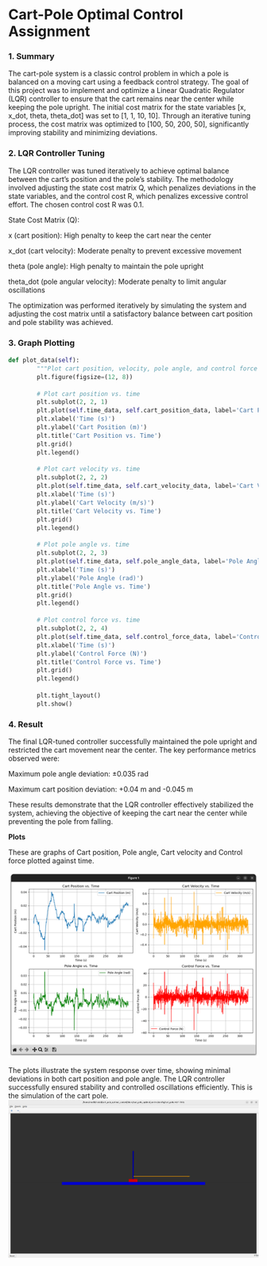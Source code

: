 # Cart-Pole Optimal Control Assignment

### **1. Summary** 
The cart-pole system is a classic control problem in which a pole is balanced on a moving cart using a feedback control strategy. The goal of this project was to implement and optimize a Linear Quadratic Regulator (LQR) controller to ensure that the cart remains near the center while keeping the pole upright. The initial cost matrix for the state variables [x, x_dot, theta, theta_dot] was set to [1, 1, 10, 10]. Through an iterative tuning process, the cost matrix was optimized to [100, 50, 200, 50], significantly improving stability and minimizing deviations.

###  **2. LQR Controller Tuning**

The LQR controller was tuned iteratively to achieve optimal balance between the cart’s position and the pole’s stability. The methodology involved adjusting the state cost matrix Q, which penalizes deviations in the state variables, and the control cost R, which penalizes excessive control effort. The chosen control cost R was 0.1.

State Cost Matrix (Q):

x (cart position): High penalty to keep the cart near the center

x_dot (cart velocity): Moderate penalty to prevent excessive movement

theta (pole angle): High penalty to maintain the pole upright

theta_dot (pole angular velocity): Moderate penalty to limit angular oscillations

The optimization was performed iteratively by simulating the system and adjusting the cost matrix until a satisfactory balance between cart position and pole stability was achieved.

### **3. Graph Plotting**

```Python
def plot_data(self):
        """Plot cart position, velocity, pole angle, and control force over time."""
        plt.figure(figsize=(12, 8))
        
        # Plot cart position vs. time
        plt.subplot(2, 2, 1)
        plt.plot(self.time_data, self.cart_position_data, label='Cart Position (m)')
        plt.xlabel('Time (s)')
        plt.ylabel('Cart Position (m)')
        plt.title('Cart Position vs. Time')
        plt.grid()
        plt.legend()
        
        # Plot cart velocity vs. time
        plt.subplot(2, 2, 2)
        plt.plot(self.time_data, self.cart_velocity_data, label='Cart Velocity (m/s)', color='orange')
        plt.xlabel('Time (s)')
        plt.ylabel('Cart Velocity (m/s)')
        plt.title('Cart Velocity vs. Time')
        plt.grid()
        plt.legend()
        
        # Plot pole angle vs. time
        plt.subplot(2, 2, 3)
        plt.plot(self.time_data, self.pole_angle_data, label='Pole Angle (rad)', color='green')
        plt.xlabel('Time (s)')
        plt.ylabel('Pole Angle (rad)')
        plt.title('Pole Angle vs. Time')
        plt.grid()
        plt.legend()
        
        # Plot control force vs. time
        plt.subplot(2, 2, 4)
        plt.plot(self.time_data, self.control_force_data, label='Control Force (N)', color='red')
        plt.xlabel('Time (s)')
        plt.ylabel('Control Force (N)')
        plt.title('Control Force vs. Time')
        plt.grid()
        plt.legend()
        
        plt.tight_layout()
        plt.show()
```
### **4. Result**
The final LQR-tuned controller successfully maintained the pole upright and restricted the cart movement near the center. The key performance metrics observed were:

Maximum pole angle deviation: ±0.035 rad

Maximum cart position deviation: +0.04 m and -0.045 m

These results demonstrate that the LQR controller effectively stabilized the system, achieving the objective of keeping the cart near the center while preventing the pole from falling.

**Plots**

These are graphs of Cart position, Pole angle, Cart velocity and Control force plotted against time.


![image](https://github.com/muditkhandelwal16/RAS-SES-598-Space-Robotics-and-AI/blob/main/assignments/cart_pole_optimal_control/graphs.png)


The plots illustrate the system response over time, showing minimal deviations in both cart position and pole angle. The LQR controller successfully ensured stability and controlled oscillations efficiently.
This is the simulation of the cart pole.
![image](https://github.com/muditkhandelwal16/RAS-SES-598-Space-Robotics-and-AI/blob/main/assignments/cart_pole_optimal_control/cart_pole.png)
